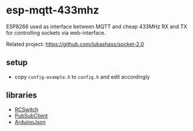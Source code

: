 # esp-mqtt-433mhz
ESP8266 used as interface between MQTT and cheap 433MHz RX and TX for controlling
sockets via web-interface.

Related project: https://github.com/lukashass/socket-2.0
## setup
* copy `config-example.h` to `config.h` and edit accordingly
## libraries
* [RCSwitch](https://github.com/sui77/rc-switch)
* [PubSubClient](https://github.com/knolleary/pubsubclient)
* [ArduinoJson](https://github.com/bblanchon/ArduinoJson)
